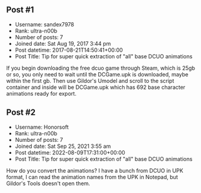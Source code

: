 ## Post #1
- Username: sandex7978
- Rank: ultra-n00b
- Number of posts: 7
- Joined date: Sat Aug 19, 2017 3:44 pm
- Post datetime: 2017-08-21T14:50:41+00:00
- Post Title: Tip for super quick extraction of "all" base DCUO animations

If you begin downloading the free dcuo game through Steam, which is 25gb or so, you only 
need to wait until the DCGame.upk is downloaded, maybe within the first gb. Then use 
Gildor's Umodel and scroll to the script container and inside will be DCGame.upk which has 
692 base character animations ready for export.
## Post #2
- Username: Honorsoft
- Rank: ultra-n00b
- Number of posts: 7
- Joined date: Sat Sep 25, 2021 3:55 am
- Post datetime: 2022-08-09T17:31:00+00:00
- Post Title: Tip for super quick extraction of "all" base DCUO animations

How do you convert the animations? I have a bunch from DCUO in UPK format, I can read the animation names from the UPK in Notepad, but Gildor's Tools doesn't open them.
